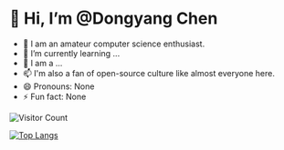 # 👋 Hi, I’m @Dongyang Chen 
- 👀 I am an amateur computer science enthusiast.
- 🌱 I’m currently learning ...
- 💞️ I am a ...
- 📫 I'm also a fan of open-source culture like almost everyone here.
- 😄 Pronouns: None
- ⚡ Fun fact: None

![Visitor Count](https://profile-counter.glitch.me/chendy25/count.svg)


[![Top Langs](https://github-readme-stats.vercel.app/api/top-langs/?username=chendy25)](https://github.com/chendy25/github-readme-stats)

<!---
Zackaria-yang/Zackaria-yang is a ✨ special ✨ repository because its `README.md` (this file) appears on your GitHub profile.
You can click the Preview link to take a look at your changes.
--->
